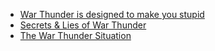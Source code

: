 - [War Thunder is designed to make you stupid](https://youtu.be/Aa71aHSza-A)
- [Secrets & Lies of War Thunder](https://youtu.be/sh2IKXoFPws)
- [The War Thunder Situation](https://youtu.be/RzCxXu3U3Z0)

